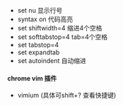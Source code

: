 - set nu  显示行号
- syntax on  代码高亮
- set shiftwidth=4 缩进4个空格
- set softtabstop=4 tab=4个空格
- set tabstop=4 
- set expandtab
- set autoindent  自动缩进


#### chrome vim 插件
- vimium (具体可shift+? 查看快捷键)
